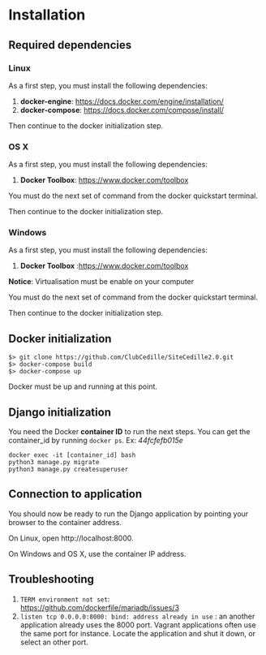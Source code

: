 # Installation

## Required dependencies

### Linux

As a first step, you must install the following dependencies:

1. **docker-engine**: https://docs.docker.com/engine/installation/
2. **docker-compose**: https://docs.docker.com/compose/install/

Then continue to the docker initialization step.

### OS X

As a first step, you must install the following dependencies:

1. **Docker Toolbox**: https://www.docker.com/toolbox

You must do the next set of command from the docker quickstart terminal.

Then continue to the docker initialization step.

### Windows

As a first step, you must install the following dependencies:

1. **Docker Toolbox** :https://www.docker.com/toolbox

**Notice**: Virtualisation must be enable on your computer

You must do the next set of command from the docker quickstart terminal.

Then continue to the docker initialization step.

## Docker initialization

```
$> git clone https://github.com/ClubCedille/SiteCedille2.0.git
$> docker-compose build
$> docker-compose up
```
Docker must be up and running at this point.

## Django initialization

You need the Docker **container ID** to run the next steps. You can get the container_id by running ```docker ps```.
Ex: *44fcfefb015e*

```
docker exec -it [container_id] bash
python3 manage.py migrate
python3 manage.py createsuperuser
```

## Connection to application


You should now be ready to run the Django application by pointing your browser to the container address.

On Linux, open http://localhost:8000.

On Windows and OS X, use the container IP address.

## Troubleshooting

1. ```TERM environment not set```: https://github.com/dockerfile/mariadb/issues/3
2. ```listen tcp 0.0.0.0:8000: bind: address already in use``` : an another application already uses the 8000 port. Vagrant applications often use the same port for instance. Locate the application and shut it down, or select an other port.
